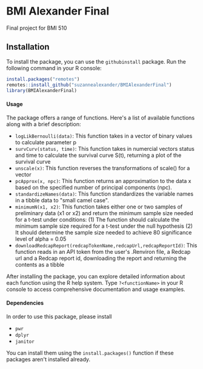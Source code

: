 # BMI Alexander Final
Final project for BMI 510

## Installation

To install the package, you can use the `githubinstall` package. Run the following command in your R console:

```R
install.packages("remotes")
remotes::install_github("suzannealexander/BMIAlexanderFinal")
library(BMIAlexanderFinal)
```

#### Usage
The package offers a range of functions. Here's a list of available functions along with a brief description:

- `logLikBernoulli(data)`: This function takes in a vector of binary values to calculate parameter p
- `survCurv(status, time)`: This function takes in numercial vectors status and time to calculate the survival curve S(t), returning a plot of the survival curve
- `unscale(x)`: This function reverses the transformations of scale() for a vector
- `pcApprox(x, npc)`: This function returns an approximation to the data x based on the specified number of principal components (npc).
- `standardizeNames(data)`: This function standardizes the variable names in a tibble data to "small camel case".
- `minimumN(x1, x2)`: This function takes either one or two samples of preliminary data (x1 or x2) and return the minimum sample size needed for a t-test under conditions: (1) The function should calculate the minimum sample size required for a t-test under the null hypothesis (2) It should determine the sample size needed to achieve 80 significance level of alpha = 0.05
- `downloadRedcapReport(redcapTokenName,redcapUrl,redcapReportId)`: This function reads in an API token from the user's .Renviron file, a Redcap url and a Redcap report id, downloading the report and returning the contents as a tibble

After installing the package, you can explore detailed information about each function using the R help system. Type `?<functionName>` in your R console to access comprehensive documentation and usage examples.

#### Dependencies
In order to use this package, please install

- `pwr`
- `dplyr`
- `janitor`

You can install them using the `install.packages()` function if these packages aren't installed already.


